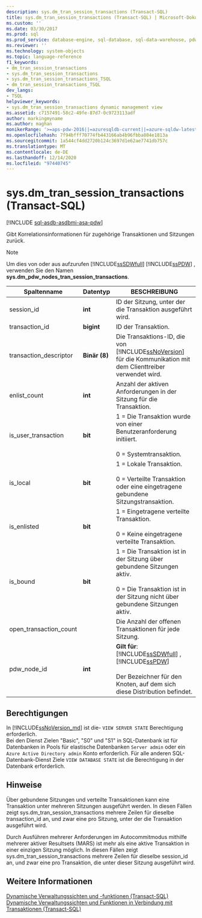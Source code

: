 ```yaml
---
description: sys.dm_tran_session_transactions (Transact-SQL)
title: sys.dm_tran_session_transactions (Transact-SQL) | Microsoft-Dokumentation
ms.custom: ''
ms.date: 03/30/2017
ms.prod: sql
ms.prod_service: database-engine, sql-database, sql-data-warehouse, pdw
ms.reviewer: ''
ms.technology: system-objects
ms.topic: language-reference
f1_keywords:
- dm_tran_session_transactions
- sys.dm_tran_session_transactions
- sys.dm_tran_session_transactions_TSQL
- dm_tran_session_transactions_TSQL
dev_langs:
- TSQL
helpviewer_keywords:
- sys.dm_tran_session_transactions dynamic management view
ms.assetid: c7157491-58c2-49fe-87d7-0c9723113adf
author: markingmyname
ms.author: maghan
monikerRange: '>=aps-pdw-2016||=azuresqldb-current||=azure-sqldw-latest||>=sql-server-2016||>=sql-server-linux-2017||=azuresqldb-mi-current'
ms.openlocfilehash: 7f94bfff70774fb443166ab4b96fbba804e1813a
ms.sourcegitcommit: 1a544cf4dd2720b124c3697d1e62ae7741db757c
ms.translationtype: MT
ms.contentlocale: de-DE
ms.lasthandoff: 12/14/2020
ms.locfileid: "97440745"
---
```

# <a name="sysdm_tran_session_transactions-transact-sql"></a>sys.dm_tran_session_transactions (Transact-SQL)
[!INCLUDE [sql-asdb-asdbmi-asa-pdw](../../includes/applies-to-version/sql-asdb-asdbmi-asa-pdw.md)]

  Gibt Korrelationsinformationen für zugehörige Transaktionen und Sitzungen zurück.  
  
> [!NOTE]  
>  Um dies von oder aus aufzurufen [!INCLUDE[ssSDWfull](../../includes/sssdwfull-md.md)] [!INCLUDE[ssPDW](../../includes/sspdw-md.md)] , verwenden Sie den Namen **sys.dm_pdw_nodes_tran_session_transactions**.  
  
|Spaltenname|Datentyp|BESCHREIBUNG|  
|-----------------|---------------|-----------------|  
|session_id|**int**|ID der Sitzung, unter der die Transaktion ausgeführt wird.|  
|transaction_id|**bigint**|ID der Transaktion.|  
|transaction_descriptor|**Binär (8)**|Die Transaktions-ID, die von [!INCLUDE[ssNoVersion](../../includes/ssnoversion-md.md)] für die Kommunikation mit dem Clienttreiber verwendet wird.|  
|enlist_count|**int**|Anzahl der aktiven Anforderungen in der Sitzung für die Transaktion.|  
|is_user_transaction|**bit**|1 = Die Transaktion wurde von einer Benutzeranforderung initiiert.<br /><br /> 0 = Systemtransaktion.|  
|is_local|**bit**|1 = Lokale Transaktion.<br /><br /> 0 = Verteilte Transaktion oder eine eingetragene gebundene Sitzungstransaktion.|  
|is_enlisted|**bit**|1 = Eingetragene verteilte Transaktion.<br /><br /> 0 = Keine eingetragene verteilte Transaktion.|  
|is_bound|**bit**|1 = Die Transaktion ist in der Sitzung über gebundene Sitzungen aktiv.<br /><br /> 0 = Die Transaktion ist in der Sitzung nicht über gebundene Sitzungen aktiv.|  
|open_transaction_count||Die Anzahl der offenen Transaktionen für jede Sitzung.|  
|pdw_node_id|**int**|**Gilt für**: [!INCLUDE[ssSDWfull](../../includes/sssdwfull-md.md)] , [!INCLUDE[ssPDW](../../includes/sspdw-md.md)]<br /><br /> Der Bezeichner für den Knoten, auf dem sich diese Distribution befindet.|  
  
## <a name="permissions"></a>Berechtigungen

In [!INCLUDE[ssNoVersion_md](../../includes/ssnoversion-md.md)] ist die- `VIEW SERVER STATE` Berechtigung erforderlich.   
Bei den Dienst Zielen "Basic", "S0" und "S1" in SQL-Datenbank ist für Datenbanken in Pools für elastische Datenbanken `Server admin` oder ein `Azure Active Directory admin` Konto erforderlich. Für alle anderen SQL-Datenbank-Dienst Ziele `VIEW DATABASE STATE` ist die Berechtigung in der Datenbank erforderlich.   

## <a name="remarks"></a>Hinweise  
 Über gebundene Sitzungen und verteilte Transaktionen kann eine Transaktion unter mehreren Sitzungen ausgeführt werden. In diesen Fällen zeigt sys.dm_tran_session_transactions mehrere Zeilen für dieselbe transaction_id an, und zwar eine pro Sitzung, unter der die Transaktion ausgeführt wird.  
  
 Durch Ausführen mehrerer Anforderungen im Autocommitmodus mithilfe mehrerer aktiver Resultsets (MARS) ist mehr als eine aktive Transaktion in einer einzigen Sitzung möglich. In diesen Fällen zeigt sys.dm_tran_session_transactions mehrere Zeilen für dieselbe session_id an, und zwar eine pro Transaktion, die unter dieser Sitzung ausgeführt wird.  
  
## <a name="see-also"></a>Weitere Informationen  
 [Dynamische Verwaltungssichten und -funktionen &#40;Transact-SQL&#41;](~/relational-databases/system-dynamic-management-views/system-dynamic-management-views.md)   
 [Dynamische Verwaltungssichten und Funktionen in Verbindung mit Transaktionen &#40;Transact-SQL&#41;](../../relational-databases/system-dynamic-management-views/transaction-related-dynamic-management-views-and-functions-transact-sql.md)  
  
  


